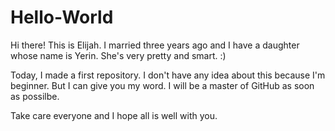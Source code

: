 # Hello-World

Hi there!
This is Elijah. I married three years ago and I have a daughter whose name is Yerin.
She's very pretty and smart. :)

Today, I made a first repository. I don't have any idea about this because I'm beginner.
But I can give you my word. I will be a master of GitHub as soon as possilbe.

Take care everyone and I hope all is well with you.
